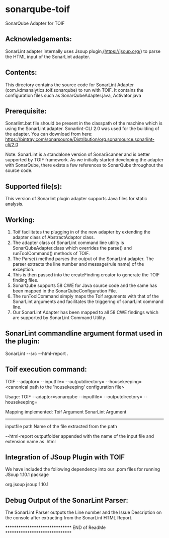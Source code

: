 # sonarqube-toif
SonarQube Adapter for TOIF  

Acknowledgements:
-----------------------------------------------
SonarLint adapter internally uses Jsoup plugin,(https://jsoup.org/) to parse the HTML input of the SonarLint adapter.


Contents:
-----------------------------------------------
This directory contains the source code for SonarLint Adapter (com.kdmanalytics.toif.sonarqube) to run with TOIF. It contains the configuration files such as SonarQubeAdapter.java, Activator.java     


Prerequisite:
-----------------------------------------------
Sonarlint.bat file should be present in the classpath of the machine which is using the SonarLint adapter.
Sonarlint-CLI 2.0 was used for the building of the adapter. 
You can download from here: https://bintray.com/sonarsource/Distribution/org.sonarsource.sonarlint-cli/2.0

Note: SonarLint is a standalone version of SonarScanner and is better supported by TOIF framework. As we initially started developing the adapter with SonarQube, there exists a few references to SonarQube throughout the source code.

Supported file(s):
-----------------------------------------------
This version of Sonarlint plugin adapter supports Java files for static analysis.


Working:
-----------------------------------------------
1. Toif facilitates the plugging in of the new adapter by extending the adapter class of AbstractAdaptor class.
2. The adapter class of SonarLint command line utility is SonarQubeAdapter.class which overrides the parse() and runToolCommand() methods of TOIF.
3. The Parse() method parses the output of the SonarLint adapter. The parser extracts the line number and message(rule name) of the exception.
4. This is then passed into the createFinding creator to generate the TOIF finding files.
5. SonarQube supports 58 CWE for Java source code and the same has been mapped in the SonarQubeConfiguration File.
6. The runToolCommand simply maps the Toif arguments with that of the SonarLint arguments and facilitates the triggering of sonarLint command line.
7. Our SonarLint Adapter has been mapped to all 58 CWE findings which are supported by SonarLint Command Utility.

SonarLint commandline argument format used in the plugin:
---------------------------------------------------------
SonarLint --src <File name to be analysed> --html-report <Canonical path along with the file name to the output file>.


Toif execution command:
-------------------------------------------------------------
TOIF --adaptor=<adapter-name> --inputfile=<canonical path to the input java file> --outputdirectory=<canonical path to the output folder location> --housekeeping=<canonical path to the 'housekeeping' configuration file>

Usage:
TOIF --adaptor=sonarqube --inputfile=<canonical path to the input java file> --outputdirectory=<canonical path to the output folder location> --housekeeping=<canonical path to the housekeepingconfiguration file>


Mapping implemented:
Toif Argument      			SonarLint Argument
-------------            ----------------------
inputfile	path				Name of the file extracted from the path

--html-report					outputfolder appended with the name of the input file and extension name as .html


Integration of JSoup Plugin with TOIF
-----------------------------------------------
We have included the following dependency into our .pom files for running JSoup 1.10.1 package

<dependency>
  <!-- jsoup HTML parser library @ http://jsoup.org/ -->
  <groupId>org.jsoup</groupId>
  <artifactId>jsoup</artifactId>
  <version>1.10.1</version>
</dependency>


Debug Output of the SonarLint Parser:
-----------------------------------------------
The SonarLint Parser outputs the Line number and the Issue Description on the console after extracting from the SonarLint HTML Report.  


****************************** END of ReadMe ******************************




 
